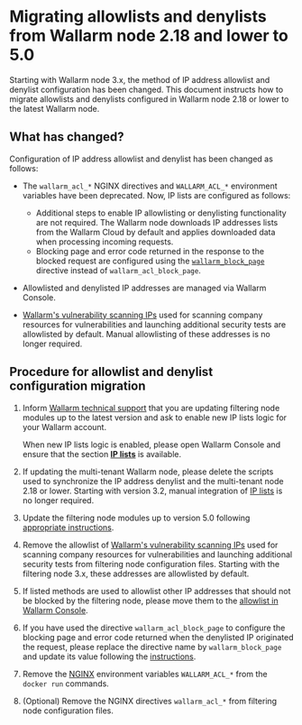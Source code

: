 # Migrating allowlists and denylists from Wallarm node 2.18 and lower to 5.0

Starting with Wallarm node 3.x, the method of IP address allowlist and denylist configuration has been changed. This document instructs how to migrate allowlists and denylists configured in Wallarm node 2.18 or lower to the latest Wallarm node.

## What has changed?

Configuration of IP address allowlist and denylist has been changed as follows:

* The `wallarm_acl_*` NGINX directives and `WALLARM_ACL_*` environment variables have been deprecated. Now, IP lists are configured as follows:

    * Additional steps to enable IP allowlisting or denylisting functionality are not required. The Wallarm node downloads IP addresses lists from the Wallarm Cloud by default and applies downloaded data when processing incoming requests.
    * Blocking page and error code returned in the response to the blocked request are configured using the [`wallarm_block_page`](../admin-en/configure-parameters-en.md#wallarm_block_page) directive instead of `wallarm_acl_block_page`.
* Allowlisted and denylisted IP addresses are managed via Wallarm Console.
* [Wallarm's vulnerability scanning IPs](../admin-en/scanner-addresses.md) used for scanning company resources for vulnerabilities and launching additional security tests are allowlisted by default. Manual allowlisting of these addresses is no longer required.

## Procedure for allowlist and denylist configuration migration

1. Inform [Wallarm technical support](mailto:support@wallarm.com) that you are updating filtering node modules up to the latest version and ask to enable new IP lists logic for your Wallarm account.

    When new IP lists logic is enabled, please open Wallarm Console and ensure that the section [**IP lists**](../user-guides/ip-lists/overview.md) is available.
2. If updating the multi-tenant Wallarm node, please delete the scripts used to synchronize the IP address denylist and the multi-tenant node 2.18 or lower. Starting with version 3.2, manual integration of [IP lists](../user-guides/ip-lists/overview.md) is no longer required. 
3. Update the filtering node modules up to version 5.0 following [appropriate instructions](general-recommendations.md#update-process).
4. Remove the allowlist of [Wallarm's vulnerability scanning IPs](../admin-en/scanner-addresses.md) used for scanning company resources for vulnerabilities and launching additional security tests from filtering node configuration files. Starting with the filtering node 3.x, these addresses are allowlisted by default.
5. If listed methods are used to allowlist other IP addresses that should not be blocked by the filtering node, please move them to the [allowlist in Wallarm Console](../user-guides/ip-lists/overview.md).
6. If you have used the directive `wallarm_acl_block_page` to configure the blocking page and error code returned when the denylisted IP originated the request, please replace the directive name by `wallarm_block_page` and update its value following the [instructions](../admin-en/configuration-guides/configure-block-page-and-code.md).
7. Remove the [NGINX](../admin-en/installation-docker-en.md) environment variables `WALLARM_ACL_*` from the `docker run` commands.
8. (Optional) Remove the NGINX directives `wallarm_acl_*` from filtering node configuration files.
